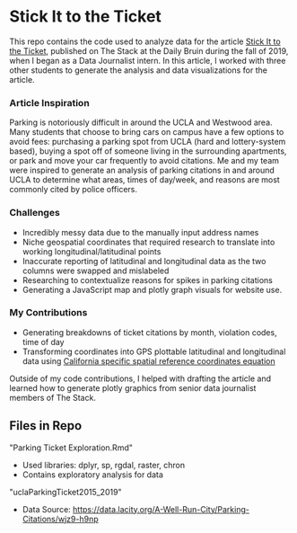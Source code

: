 # Stick It to the Ticket

This repo contains the code used to analyze data for the article [Stick It to the Ticket](https://stack.dailybruin.com/2020/01/18/ticket-data/), published on The Stack at the Daily Bruin during the fall of 2019, when I began as a Data Journalist intern. In this article, I worked with three other students to generate the analysis and data visualizations for the article.

### Article Inspiration
Parking is notoriously difficult in around the UCLA and Westwood area. Many students that choose to bring cars on campus have a few options to avoid fees: purchasing a parking spot from UCLA (hard and lottery-system based), buying a spot off of someone living in the surrounding apartments, or park and move your car frequently to avoid citations. Me and my team were inspired to generate an analysis of parking citations in and around UCLA to determine what areas, times of day/week, and reasons are most commonly cited by police officers.

### Challenges
* Incredibly messy data due to the manually input address names
* Niche geospatial coordinates that required research to translate into working longitudinal/latitudinal points
* Inaccurate reporting of latitudinal and longitudinal data as the two columns were swapped and mislabeled
* Researching to contextualize reasons for spikes in parking citations
* Generating a JavaScript map and plotly graph visuals for website use.

### My Contributions
* Generating breakdowns of ticket citations by month, violation codes, time of day
* Transforming coordinates into GPS plottable latitudinal and longitudinal data using [California specific spatial reference coordinates equation](https://epsg.io/102645)

Outside of my code contributions, I helped with drafting the article and learned how to generate plotly graphics from senior data journalist members of The Stack.

## Files in Repo
"Parking Ticket Exploration.Rmd"
* Used libraries: dplyr, sp, rgdal, raster, chron
* Contains exploratory analysis for data

"uclaParkingTicket2015_2019"
* Data Source: https://data.lacity.org/A-Well-Run-City/Parking-Citations/wjz9-h9np

